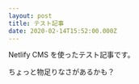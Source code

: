 ```yaml
---
layout: post
title: テスト記事
date: 2020-02-14T15:52:00.000Z
---
```

Netlify CMS を使ったテスト記事です。

ちょっと物足りなさがあるかも？
